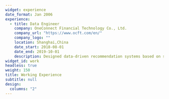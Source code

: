 ```yaml
---
widget: experience
date_format: Jan 2006
experience:
  - title: Data Engineer
    company: OneConnect Financial Technology Co., Ltd.
    company_url: "https://www.ocft.com/en/"
    company_logo: ""
    location: Shanghai,China
    date_start: 2018-08-01
    date_end: 2019-10-01
    description: Designed data-driven recommendation systems based on supervised learning algorithms. Modeled customers’ wealth and investment preferences by GBDT and targeted potential new customers of financial products and services.
widget_id: work
headless: true
weight: 150
title: Working Experience
subtitle: null
design:
  columns: "2"
---
```

